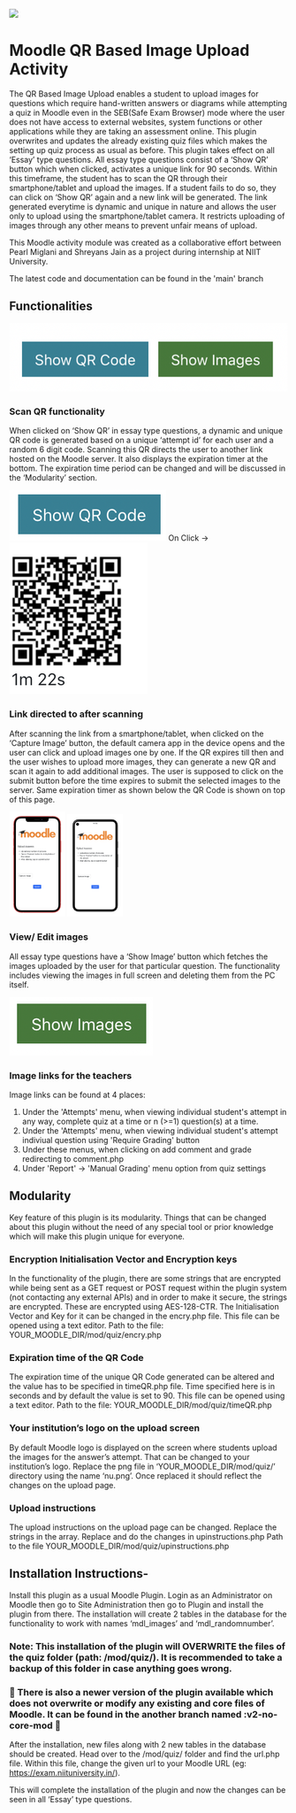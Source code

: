 <img src = "https://edwiser.org/wp-content/uploads/2016/05/moodle-plugins.png" > </img>

# Moodle QR Based Image Upload Activity
The QR Based Image Upload enables a student to upload images for questions which require hand-written answers or diagrams while attempting a quiz in Moodle even in the SEB(Safe Exam Browser) mode where the user does not have access to external websites, system functions or other applications while they are taking an assessment online. This plugin overwrites and updates the already existing quiz files which makes the setting up quiz process as usual as before. This plugin takes effect on all ‘Essay’ type questions. All essay type questions consist of a ‘Show QR’ button which when clicked, activates a unique link for 90 seconds. Within this timeframe, the student has to scan the QR through their smartphone/tablet and upload the images. If a student fails to do so, they can click on ‘Show QR’ again and a new link will be generated. The link generated everytime is dynamic and unique in nature and allows the user only to upload using the smartphone/tablet camera. It restricts uploading of images through any other means to prevent unfair means of upload. 

This Moodle activity module was created as a collaborative effort between Pearl Miglani and Shreyans Jain as a project during internship at NIIT University.

The latest code and documentation can be found in the 'main' branch


## Functionalities

![alt text](https://github.com/PearlMiglani/Moodle-QR-Based-Image-Upload-Activity/blob/main/screenshots/Screenshot%202021-07-29%20at%2011.52.56%20AM.png?raw=true)


### Scan QR functionality

When clicked on ‘Show QR’ in essay type questions, a dynamic and unique QR code is generated based on a unique ‘attempt id’ for each user and a random 6 digit code. Scanning this QR directs the user to another link hosted on the Moodle server. It also displays the expiration timer at the bottom.
The expiration time period can be changed and will be discussed in the ‘Modularity’ section.

![alt text](https://github.com/PearlMiglani/Moodle-QR-Based-Image-Upload-Activity/blob/main/screenshots/Screenshot%202021-07-29%20at%2011.53.08%20AM.png?raw=true)
On Click &#8594;
![alt text](https://github.com/PearlMiglani/Moodle-QR-Based-Image-Upload-Activity/blob/main/screenshots/Screenshot%202021-07-29%20at%2011.54.00%20AM.png?raw=true)


### Link directed to after scanning

After scanning the link from a smartphone/tablet, when clicked on the ‘Capture Image’ button, the default camera app in the device opens and the user can click and upload images one by one. If the QR expires till then and the user wishes to upload more images, they can generate a new QR and scan it again to add additional images. The user is supposed to click on the submit button before the time expires to submit the selected images to the server. Same expiration timer as shown below the QR Code is shown on top of this page.

<img src="https://github.com/PearlMiglani/Moodle-QR-Based-Image-Upload-Activity/blob/main/screenshots/iphone.png" width="20%"> </img>
<img src="https://github.com/PearlMiglani/Moodle-QR-Based-Image-Upload-Activity/blob/main/screenshots/pixel.png" width="20%"> </img>



### View/ Edit images

All essay type questions have a ‘Show Image’ button which fetches the images uploaded by the user for that particular question. The functionality includes viewing the images in full screen and deleting them from the PC itself.

![alt text](https://github.com/PearlMiglani/Moodle-QR-Based-Image-Upload-Activity/blob/main/screenshots/Screenshot%202021-07-29%20at%2011.53.03%20AM.png?raw=true)


### Image links for the teachers

Image links can be found at 4 places:
1. Under the 'Attempts' menu, when viewing individual student's attempt in any way, complete quiz at a time or n (>=1) question(s) at a time.
2. Under the 'Attempts' menu, when viewing individual student's attempt indiviual question using 'Require Grading' button
3. Under these menus, when clicking on add comment and grade redirecting to comment.php
4. Under 'Report' -> 'Manual Grading' menu option from quiz settings

## Modularity
Key feature of this plugin is its modularity. Things that can be changed about this plugin without the need of any special tool or prior knowledge which will make this plugin unique for everyone.

### Encryption Initialisation Vector and Encryption keys
In the functionality of the plugin, there are some strings that are encrypted while being sent as a GET request or POST request within the plugin system (not contacting any external APIs) and in order to make it secure, the strings are encrypted. These are encrypted using AES-128-CTR. The Initialisation Vector and Key for it can be changed in the encry.php file. This file can be opened using a text editor.
Path to the file: YOUR_MOODLE_DIR/mod/quiz/encry.php

### Expiration time of the QR Code
The expiration time of the unique QR Code generated can be altered and the value has to be specified in timeQR.php file. Time specified here is in seconds and by default the value is set to 90. This file can be opened using a text editor.
Path to the file: YOUR_MOODLE_DIR/mod/quiz/timeQR.php

### Your institution’s logo on the upload screen
By default Moodle logo is displayed on the screen where students upload the images for the answer’s attempt. That can be changed to your institution’s logo. Replace the png file in ‘YOUR_MOODLE_DIR/mod/quiz/’ directory using the name ‘nu.png’.
Once replaced it should reflect the changes on the upload page.

### Upload instructions
The upload instructions on the upload page can be changed. Replace the strings in the array. Replace and do the changes in upinstructions.php
Path to the file YOUR_MOODLE_DIR/mod/quiz/upinstructions.php

## Installation Instructions-
Install this plugin as a usual Moodle Plugin. Login as an Administrator on Moodle then go to Site Administration then go to Plugin and install the plugin from there. The installation will create 2 tables in the database for the functionality to work with names ‘mdl_images’ and ‘mdl_randomnumber’.

### Note: This installation of the plugin will OVERWRITE  the files of the quiz folder (path: /mod/quiz/). It is recommended to take a backup of this folder in case anything goes wrong.

### 🌟 There is also a newer version of the plugin available which does not overwrite or modify any existing and core files of Moodle. It can be found in the another branch named :v2-no-core-mod 🌟

After the installation, new files along with 2 new tables in the database should be created. Head over to the /mod/quiz/ folder and find the url.php file. Within this file, change the given url to your Moodle URL (eg: https://exam.niituniversity.in/).

This will complete the installation of the plugin and now the changes can be seen in all ‘Essay’ type questions. 
